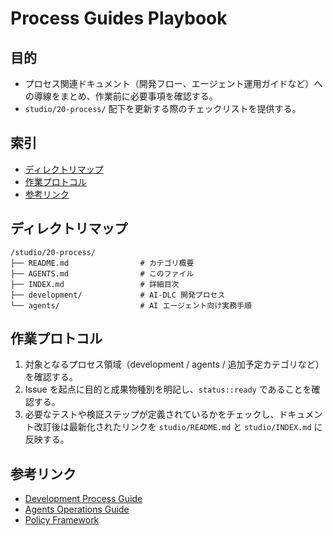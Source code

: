 # Process Guides Playbook

## 目的
- プロセス関連ドキュメント（開発フロー、エージェント運用ガイドなど）への導線をまとめ、作業前に必要事項を確認する。
- `studio/20-process/` 配下を更新する際のチェックリストを提供する。

## 索引
- [ディレクトリマップ](#ディレクトリマップ)
- [作業プロトコル](#作業プロトコル)
- [参考リンク](#参考リンク)

## ディレクトリマップ
```
/studio/20-process/
├── README.md                # カテゴリ概要
├── AGENTS.md                # このファイル
├── INDEX.md                 # 詳細目次
├── development/             # AI-DLC 開発プロセス
└── agents/                  # AI エージェント向け実務手順
```

## 作業プロトコル
1. 対象となるプロセス領域（development / agents / 追加予定カテゴリなど）を確認する。
2. Issue を起点に目的と成果物種別を明記し、`status::ready` であることを確認する。
3. 必要なテストや検証ステップが定義されているかをチェックし、ドキュメント改訂後は最新化されたリンクを `studio/README.md` と `studio/INDEX.md` に反映する。

## 参考リンク
- [Development Process Guide](development/README.md)
- [Agents Operations Guide](agents/README.md)
- [Policy Framework](../10-governance/framework/README.md)
